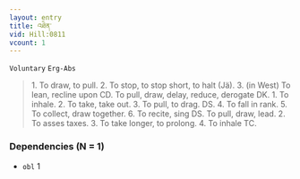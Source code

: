```yaml
---
layout: entry
title: འཐེན་
vid: Hill:0811
vcount: 1
---
```

`Voluntary` `Erg-Abs`
> 1\.
 To draw, to pull\.
 2\.
 To stop, to stop short, to halt (Jä)\.
 3\.
 (in West) To lean, recline upon CD\.
 To pull, draw, delay, reduce, derogate DK\.
 1\.
 To inhale\.
 2\.
 To take, take out\.
 3\.
 To pull, to drag\.
 DS\.
 4\.
 To fall in rank\.
 5\.
 To collect, draw together\.
 6\.
 To recite, sing DS\.
 To pull, draw, lead\.
 2\.
 To asses taxes\.
 3\.
 To take longer, to prolong\.
 4\.
 To inhale TC\.

### Dependencies (N = 1)
* `obl` 1


